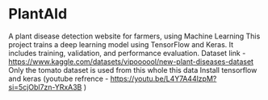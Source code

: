 # PlantAId
A plant disease detection website for farmers, using Machine Learning
This project trains a deep learning model using TensorFlow and Keras. It includes training, validation, and performance evaluation.
Dataset link - https://www.kaggle.com/datasets/vipoooool/new-plant-diseases-dataset
Only the tomato dataset is used from this whole this data
Install tensorflow and keras (youtube refrence - https://youtu.be/L4Y7A44lzpM?si=5cjObl7zn-YRxA3B )
